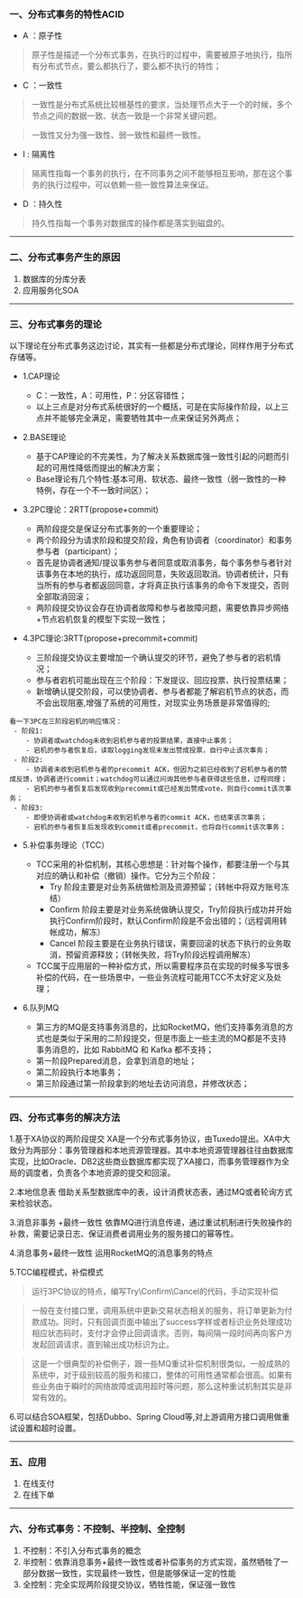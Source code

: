 ### 一、分布式事务的特性ACID
- A ：原子性
> 原子性是描述一个分布式事务，在执行的过程中，需要被原子地执行，指所有分布式节点，要么都执行了，要么都不执行的特性；

- C ：一致性
> 一致性是分布式系统比较根基性的要求，当处理节点大于一个的时候，多个节点之间的数据一致、状态一致是一个非常关键问题。

>一致性又分为强一致性、弱一致性和最终一致性。

- I : 隔离性
> 隔离性指每一个事务的执行，在不同事务之间不能够相互影响，那在这个事务的执行过程中，可以依赖一些一致性算法来保证。

- D ：持久性
> 持久性指每一个事务对数据库的操作都是落实到磁盘的。


--------------------------------------------------

### 二、分布式事务产生的原因
1. 数据库的分库分表
2. 应用服务化SOA

--------------------------------------------------

### 三、分布式事务的理论
以下理论在分布式事务这边讨论，其实有一些都是分布式理论，同样作用于分布式存储等。

- 1.CAP理论
    - C：一致性，A：可用性，P：分区容错性；
    - 以上三点是对分布式系统很好的一个概括，可是在实际操作阶段，以上三点并不能够完全满足，需要牺牲其中一点来保证另外两点；

- 2.BASE理论
    - 基于CAP理论的不完美性，为了解决关系数据库强一致性引起的问题而引起的可用性降低而提出的解决方案；
    - Base理论有几个特性:基本可用、软状态、最终一致性（弱一致性的一种特例，存在一个不一致时间区）；
    
- 3.2PC理论：2RTT(propose+commit)
    - 两阶段提交是保证分布式事务的一个重要理论；
    - 两个阶段分为请求阶段和提交阶段，角色有协调者（coordinator）和事务参与者（participant）；
    - 首先是协调者通知/提议事务参与者同意或取消事务，每个事务参与者针对该事务在本地的执行，成功返回同意，失败返回取消。协调者统计，只有当所有的参与者都返回同意，才将真正执行该事务的命令下发提交，否则全部取消回滚；
    - 两阶段提交协议会存在协调者故障和参与者故障问题，需要依靠异步网络+节点宕机恢复的模型下实现一致性；
    
- 4.3PC理论:3RTT(propose+precommit+commit)
    - 三阶段提交协议主要增加一个确认提交的环节，避免了参与者的宕机情况；
    - 参与者宕机可能出现在三个阶段：下发提议、回应投票、执行投票结果；
    - 新增确认提交阶段，可以使协调者、参与者都能了解宕机节点的状态，而不会出现阻塞,增强了系统的可用性，对现实业务场景是非常值得的;
```text
看一下3PC在三阶段宕机的响应情况：
 - 阶段1: 
    - 协调者或watchdog未收到宕机参与者的投票结果，直接中止事务；
    - 宕机的参与者恢复后，读取logging发现未发出赞成投票，自行中止该次事务；
 - 阶段2: 
    - 协调者未收到宕机参与者的precommit ACK，但因为之前已经收到了宕机参与者的赞成反馈，协调者进行commit；watchdog可以通过问询其他参与者获得这些信息，过程同理；
    - 宕机的参与者恢复后发现收到precommit或已经发出赞成vote，则自行commit该次事务；
 - 阶段3: 
    - 即便协调者或watchdog未收到宕机参与者的commit ACK，也结束该次事务；
    - 宕机的参与者恢复后发现收到commit或者precommit，也将自行commit该次事务；
```

- 5.补偿事务理论（TCC）
  - TCC采用的补偿机制，其核心思想是：针对每个操作，都要注册一个与其对应的确认和补偿（撤销）操作。它分为三个阶段：
    - Try 阶段主要是对业务系统做检测及资源预留；（转帐中将双方账号冻结）
    - Confirm 阶段主要是对业务系统做确认提交，Try阶段执行成功并开始执行Confirm阶段时，默认Confirm阶段是不会出错的；（远程调用转帐成功，解冻）
    - Cancel 阶段主要是在业务执行错误，需要回滚的状态下执行的业务取消，预留资源释放；（转帐失败，将Try阶段远程调用解冻）
  - TCC属于应用层的一种补偿方式，所以需要程序员在实现的时候多写很多补偿的代码，在一些场景中，一些业务流程可能用TCC不太好定义及处理；
  
- 6.队列MQ
  - 第三方的MQ是支持事务消息的，比如RocketMQ，他们支持事务消息的方式也是类似于采用的二阶段提交，但是市面上一些主流的MQ都是不支持事务消息的，比如 RabbitMQ 和 Kafka 都不支持；
  - 第一阶段Prepared消息，会拿到消息的地址；
  - 第二阶段执行本地事务；
  - 第三阶段通过第一阶段拿到的地址去访问消息，并修改状态；
       

--------------------------------------------------

### 四、分布式事务的解决方法
1.基于XA协议的两阶段提交
XA是一个分布式事务协议，由Tuxedo提出。XA中大致分为两部分：事务管理器和本地资源管理器。其中本地资源管理器往往由数据库实现，比如Oracle、DB2这些商业数据库都实现了XA接口，而事务管理器作为全局的调度者，负责各个本地资源的提交和回滚。

2.本地信息表
借助关系型数据库中的表，设计消费状态表，通过MQ或者轮询方式来检验状态。

3.消息非事务 +最终一致性
依靠MQ进行消息传递，通过重试机制进行失败操作的补救，需要记录日志、保证消费者调用业务的服务接口的幂等性。

4.消息事务+最终一致性
运用RocketMQ的消息事务的特点

5.TCC编程模式，补偿模式
> 运行3PC协议的特点，编写Try\Confirm\Cancel的代码，手动实现补偿

> 一般在支付接口里，调用系统中更新交易状态相关的服务，将订单更新为付款成功。同时，只有回调页面中输出了success字样或者标识业务处理成功相应状态码时，支付才会停止回调请求。否则，每间隔一段时间再向客户方发起回调请求，直到输出成功标识为止。

> 这是一个很典型的补偿例子，跟一些MQ重试补偿机制很类似。一般成熟的系统中，对于级别较高的服务和接口，整体的可用性通常都会很高。如果有些业务由于瞬时的网络故障或调用超时等问题，那么这种重试机制其实是非常有效的。

6.可以结合SOA框架，包括Dubbo、Spring Cloud等,对上游调用方接口调用做重试设置和超时设置。

--------------------------------------------------

### 五、应用
1. 在线支付
2. 在线下单

--------------------------------------------------

### 六、分布式事务：不控制、半控制、全控制
1. 不控制：不引入分布式事务的概念
2. 半控制：依靠消息事务+最终一致性或者补偿事务的方式实现，虽然牺牲了一部分数据一致性，实现最终一致性，但是能够保证一定的性能
3. 全控制：完全实现两阶段提交协议，牺牲性能，保证强一致性

